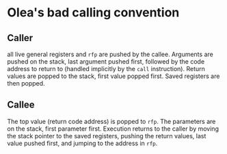 # Olea's bad calling convention

## Caller

all live general registers and `rfp` are pushed by the callee. Arguments are pushed on the stack, last argument pushed first, followed by the code address to return to (handled implicitly by the `call` instruction). Return values are popped to the stack, first value popped first. Saved registers are then popped.

## Callee

The top value (return code address) is popped to `rfp`. The parameters are on the stack, first parameter first. Execution returns to the caller by moving the stack pointer to the saved registers, pushing the return values, last value pushed first, and jumping to the address in `rfp`.
